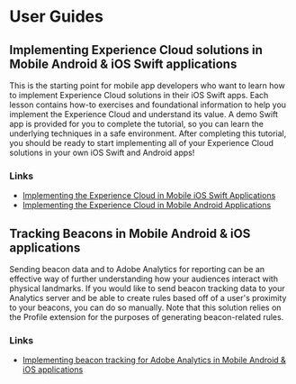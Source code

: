 # User Guides

## Implementing Experience Cloud solutions in Mobile Android & iOS Swift applications

This is the starting point for mobile app developers who want to learn how to implement Experience Cloud solutions in their iOS Swift apps. Each lesson contains how-to exercises and foundational information to help you implement the Experience Cloud and understand its value. A demo Swift app is provided for you to complete the tutorial, so you can learn the underlying techniques in a safe environment. After completing this tutorial, you should be ready to start implementing all of your Experience Cloud solutions in your own iOS Swift and Android apps!

### Links

* [Implementing the Experience Cloud in Mobile iOS Swift Applications](https://docs.adobe.com/content/help/en/experience-cloud/implementing-in-mobile-ios-swift-apps-with-launch/index.html)
* [Implementing the Experience Cloud in Mobile Android Applications](https://docs.adobe.com/content/help/en/experience-cloud/implementing-in-mobile-android-apps-with-launch/index.html)

## Tracking Beacons in Mobile Android & iOS applications

Sending beacon data and to Adobe Analytics for reporting can be an effective way of further understanding how your audiences interact with physical landmarks. If you would like to send beacon tracking data to your Analytics server and be able to create rules based off of a user's proximity to your beacons, you can do so manually. Note that this solution relies on the Profile extension for the purposes of generating beacon-related rules.

### Links

* [Implementing beacon tracking for Adobe Analytics in Mobile Android & iOS applications](https://github.com/Adobe-Marketing-Cloud/aep-sdks-documentation/tree/ae4989902c34c9d348015faaab077e989968a37b/user-guides/track-beacon/README.md)

